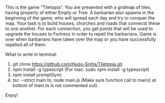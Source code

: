 This is the game "Tiletopia". You are presented with a gridmap of tiles, having property of either Empty or Tree. A barbarian also spawns in the beginning of the game, who will spread each day and try to conquer the map. 
Your task is to build houses, churches and roads that connects these to one another. For each connection, you get points that will be used to upgrade the houses to Fortress in order to repell the barbarians.
Game is over when barbarians have taken over the map or you have successfully repelled all of them.

What to write in terminal:

1. git clone https://github.com/Hugo-Snihs/Tiletopia.git
2. npm install -g typescript (For mac: sudo npm install -g typescript)
3. npm install promptSync
4. tsc --strict main.ts; node main.js (Make sure function call to main() at bottom of main.ts is not commented out).

Enjoy!
